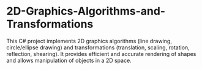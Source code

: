 # 2D-Graphics-Algorithms-and-Transformations
This C# project implements 2D graphics algorithms (line drawing, circle/ellipse drawing) and transformations (translation, scaling, rotation, reflection, shearing). It provides efficient and accurate rendering of shapes and allows manipulation of objects in a 2D space.
